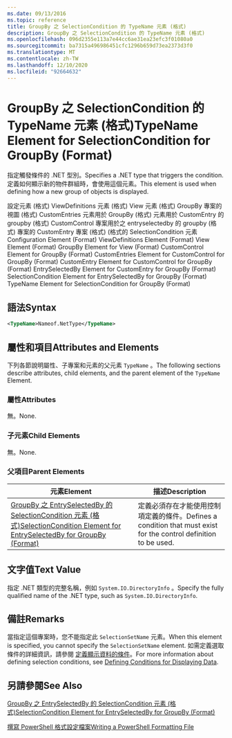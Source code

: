 ```yaml
---
ms.date: 09/13/2016
ms.topic: reference
title: GroupBy 之 SelectionCondition 的 TypeName 元素 (格式)
description: GroupBy 之 SelectionCondition 的 TypeName 元素 (格式)
ms.openlocfilehash: 096d2355e113a7e44cc6ae31ea23efc3f01080a0
ms.sourcegitcommit: ba7315a496986451cfc1296b659d73ea2373d3f0
ms.translationtype: MT
ms.contentlocale: zh-TW
ms.lasthandoff: 12/10/2020
ms.locfileid: "92664632"
---
```

# <a name="typename-element-for-selectioncondition-for-groupby-format"></a><span data-ttu-id="c6975-103">GroupBy 之 SelectionCondition 的 TypeName 元素 (格式)</span><span class="sxs-lookup"><span data-stu-id="c6975-103">TypeName Element for SelectionCondition for GroupBy (Format)</span></span>

<span data-ttu-id="c6975-104">指定觸發條件的 .NET 型別。</span><span class="sxs-lookup"><span data-stu-id="c6975-104">Specifies a .NET type that triggers the condition.</span></span> <span data-ttu-id="c6975-105">定義如何顯示新的物件群組時，會使用這個元素。</span><span class="sxs-lookup"><span data-stu-id="c6975-105">This element is used when defining how a new group of objects is displayed.</span></span>

<span data-ttu-id="c6975-106">設定元素 (格式) ViewDefinitions 元素 (格式) View 元素 (格式) GroupBy 專案的視圖 (格式) CustomEntries 元素用於 GroupBy (格式) 元素用於 CustomEntry 的 groupby (格式) CustomControl 專案用於之 entryselectedby 的 groupby (格式) 專案的 CustomEntry 專案 (格式)  (格式的 SelectionCondition 元素</span><span class="sxs-lookup"><span data-stu-id="c6975-106">Configuration Element (Format) ViewDefinitions Element (Format) View Element (Format) GroupBy Element for View (Format) CustomControl Element for GroupBy (Format) CustomEntries Element for CustomControl for GroupBy (Format) CustomEntry Element for CustomControl for GroupBy (Format) EntrySelectedBy Element for CustomEntry for GroupBy (Format) SelectionCondition Element for EntrySelectedBy for GroupBy (Format) TypeName Element for SelectionCondition for GroupBy  (Format)</span></span>

## <a name="syntax"></a><span data-ttu-id="c6975-107">語法</span><span class="sxs-lookup"><span data-stu-id="c6975-107">Syntax</span></span>

```xml
<TypeName>Nameof.NetType</TypeName>

```

## <a name="attributes-and-elements"></a><span data-ttu-id="c6975-108">屬性和項目</span><span class="sxs-lookup"><span data-stu-id="c6975-108">Attributes and Elements</span></span>

<span data-ttu-id="c6975-109">下列各節說明屬性、子專案和元素的父元素 `TypeName` 。</span><span class="sxs-lookup"><span data-stu-id="c6975-109">The following sections describe attributes, child elements, and the parent element of the `TypeName` Element.</span></span>

### <a name="attributes"></a><span data-ttu-id="c6975-110">屬性</span><span class="sxs-lookup"><span data-stu-id="c6975-110">Attributes</span></span>

<span data-ttu-id="c6975-111">無。</span><span class="sxs-lookup"><span data-stu-id="c6975-111">None.</span></span>

### <a name="child-elements"></a><span data-ttu-id="c6975-112">子元素</span><span class="sxs-lookup"><span data-stu-id="c6975-112">Child Elements</span></span>

<span data-ttu-id="c6975-113">無。</span><span class="sxs-lookup"><span data-stu-id="c6975-113">None.</span></span>

### <a name="parent-elements"></a><span data-ttu-id="c6975-114">父項目</span><span class="sxs-lookup"><span data-stu-id="c6975-114">Parent Elements</span></span>

|<span data-ttu-id="c6975-115">元素</span><span class="sxs-lookup"><span data-stu-id="c6975-115">Element</span></span>|<span data-ttu-id="c6975-116">描述</span><span class="sxs-lookup"><span data-stu-id="c6975-116">Description</span></span>|
|-------------|-----------------|
|[<span data-ttu-id="c6975-117">GroupBy 之 EntrySelectedBy 的 SelectionCondition 元素 (格式)</span><span class="sxs-lookup"><span data-stu-id="c6975-117">SelectionCondition Element for EntrySelectedBy for GroupBy (Format)</span></span>](./selectioncondition-element-for-entryselectedby-for-groupby-format.md)|<span data-ttu-id="c6975-118">定義必須存在才能使用控制項定義的條件。</span><span class="sxs-lookup"><span data-stu-id="c6975-118">Defines a condition that must exist for the control definition to be used.</span></span>|

## <a name="text-value"></a><span data-ttu-id="c6975-119">文字值</span><span class="sxs-lookup"><span data-stu-id="c6975-119">Text Value</span></span>

<span data-ttu-id="c6975-120">指定 .NET 類型的完整名稱，例如 `System.IO.DirectoryInfo` 。</span><span class="sxs-lookup"><span data-stu-id="c6975-120">Specify the fully qualified name of the .NET type, such as `System.IO.DirectoryInfo`.</span></span>

## <a name="remarks"></a><span data-ttu-id="c6975-121">備註</span><span class="sxs-lookup"><span data-stu-id="c6975-121">Remarks</span></span>

<span data-ttu-id="c6975-122">當指定這個專案時，您不能指定此 `SelectionSetName` 元素。</span><span class="sxs-lookup"><span data-stu-id="c6975-122">When this element is specified, you cannot specify the `SelectionSetName` element.</span></span> <span data-ttu-id="c6975-123">如需定義選取條件的詳細資訊，請參閱 [定義顯示資料的條件](./defining-conditions-for-displaying-data.md)。</span><span class="sxs-lookup"><span data-stu-id="c6975-123">For more information about defining selection conditions, see [Defining Conditions for Displaying Data](./defining-conditions-for-displaying-data.md).</span></span>

## <a name="see-also"></a><span data-ttu-id="c6975-124">另請參閱</span><span class="sxs-lookup"><span data-stu-id="c6975-124">See Also</span></span>

[<span data-ttu-id="c6975-125">GroupBy 之 EntrySelectedBy 的 SelectionCondition 元素 (格式)</span><span class="sxs-lookup"><span data-stu-id="c6975-125">SelectionCondition Element for EntrySelectedBy for GroupBy (Format)</span></span>](./selectioncondition-element-for-entryselectedby-for-groupby-format.md)

[<span data-ttu-id="c6975-126">撰寫 PowerShell 格式設定檔案</span><span class="sxs-lookup"><span data-stu-id="c6975-126">Writing a PowerShell Formatting File</span></span>](./writing-a-powershell-formatting-file.md)
